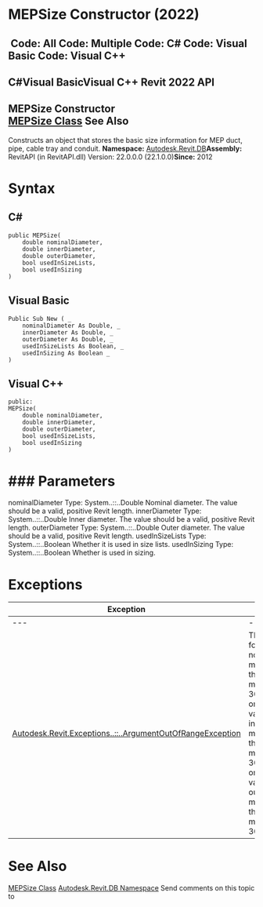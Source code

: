 # MEPSize Constructor (2022)

﻿
 Code: All Code: Multiple Code: C# Code: Visual Basic Code: Visual C++   
---  
C#Visual BasicVisual C++
Revit 2022 API  
---  
MEPSize Constructor   
[MEPSize Class](475cd9a4-e87a-6f9f-7e75-c079ac004166.md "MEPSize Class") See Also  
---  
Constructs an object that stores the basic size information for MEP duct, pipe, cable tray and conduit. 
**Namespace:** [Autodesk.Revit.DB](87546ba7-461b-c646-cbb1-2cb8f5bff8b2.md "Autodesk.Revit.DB Namespace")**Assembly:** RevitAPI (in RevitAPI.dll) Version: 22.0.0.0 (22.1.0.0)**Since:** 2012 
# Syntax
C#  
---  
```text
public MEPSize(
	double nominalDiameter,
	double innerDiameter,
	double outerDiameter,
	bool usedInSizeLists,
	bool usedInSizing
)
```
  
Visual Basic  
---  
```text
Public Sub New ( _
	nominalDiameter As Double, _
	innerDiameter As Double, _
	outerDiameter As Double, _
	usedInSizeLists As Boolean, _
	usedInSizing As Boolean _
)
```
  
Visual C++  
---  
```text
public:
MEPSize(
	double nominalDiameter, 
	double innerDiameter, 
	double outerDiameter, 
	bool usedInSizeLists, 
	bool usedInSizing
)
```
  
# ### Parameters
nominalDiameter
    Type: System..::..Double Nominal diameter. The value should be a valid, positive Revit length. 
innerDiameter
    Type: System..::..Double Inner diameter. The value should be a valid, positive Revit length. 
outerDiameter
    Type: System..::..Double Outer diameter. The value should be a valid, positive Revit length. 
usedInSizeLists
    Type: System..::..Boolean Whether it is used in size lists. 
usedInSizing
    Type: System..::..Boolean Whether is used in sizing. 
# Exceptions
| Exception | Condition |
| --- | --- |
| --- | --- |
| [Autodesk.Revit.Exceptions..::..ArgumentOutOfRangeException](60f148c9-ece0-a6bb-4e12-bb4a9c8c8a24.md "ArgumentOutOfRangeException Class") | The given value for nominalDiameter must be greater than 0 and no more than 30000 feet. -or- The given value for innerDiameter must be greater than 0 and no more than 30000 feet. -or- The given value for outerDiameter must be greater than 0 and no more than 30000 feet. |

# See Also
[MEPSize Class](475cd9a4-e87a-6f9f-7e75-c079ac004166.md "MEPSize Class")
[Autodesk.Revit.DB Namespace](87546ba7-461b-c646-cbb1-2cb8f5bff8b2.md "Autodesk.Revit.DB Namespace")
Send comments on this topic to 